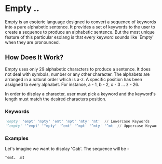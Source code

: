 # Empty ..
Empty is an esoteric language designed to convert a sequence of keywords into a pure alphabetic sentence. It provides a set of keywords to the user to create a sequence to produce an alphabetic sentence. But the most unique feature of this particular esolang is that every keyword sounds like 'Empty' when they are pronounced.

## How Does It Work?
Empty uses only 26 alphabetic characters to produce a sentence. It does not deal with symbols, number or any other character. The alphabets are arranged in a natural order which is a-z. A specific position has been assigned to every alphabet. For instance, a - 1, b - 2, c - 3 ... z - 26. 

In order to display a character, user must pick a keyword and the keyword's length must match the desired characters position.
### Keywords
```python
'empty' 'empt' 'mpty' 'emt' 'mpt' 'mty' 'mt'  // Lowercase Keywords
'^empty' '^empt' '^mpty' '^emt' '^mpt' '^mty' '^mt' // Uppercase Keywords
```

### Examples
Let's imagine we want to display 'Cab'. The sequence will be -
```python
^emt. .mt
```
